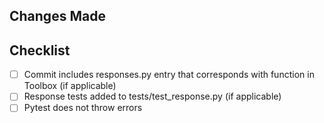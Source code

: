 ## Changes Made

## Checklist
- [ ] Commit includes responses.py entry that corresponds with function in Toolbox (if applicable)
- [ ] Response tests added to tests/test_response.py (if applicable)
- [ ] Pytest does not throw errors
